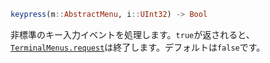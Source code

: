 ```julia
keypress(m::AbstractMenu, i::UInt32) -> Bool
```

非標準のキー入力イベントを処理します。`true`が返されると、[`TerminalMenus.request`](@ref)は終了します。デフォルトは`false`です。

